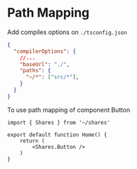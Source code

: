 # Path Mapping

Add compiles options on ```./tsconfig.json```
```json
{
  "compilerOptions": {
    //...
    "baseUrl": "./",
    "paths": {
      "~/*": ["src/*"],
    }
  }
}
```

To use path mapping of component Button
```tsx
import { Shares } from '~/shares'

export default function Home() {
	return (
		<Shares.Button />
	)
}
```
